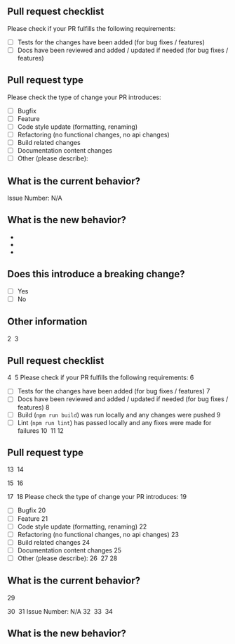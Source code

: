 <!-- Please refer to our contributing documentation for any questions on submitting a pull request, or let us know here if you need any help: https://github.com/chakra-ui/chakra-ui/blob/develop/CONTRIBUTING.md -->

## Pull request checklist

Please check if your PR fulfills the following requirements:

- [ ] Tests for the changes have been added (for bug fixes / features)
- [ ] Docs have been reviewed and added / updated if needed (for bug fixes /
      features)

## Pull request type

<!-- Please do not submit updates to dependencies unless it fixes an issue. -->

<!-- Please try to limit your pull request to one type, submit multiple pull requests if needed. -->

Please check the type of change your PR introduces:

- [ ] Bugfix
- [ ] Feature
- [ ] Code style update (formatting, renaming)
- [ ] Refactoring (no functional changes, no api changes)
- [ ] Build related changes
- [ ] Documentation content changes
- [ ] Other (please describe):

## What is the current behavior?

<!-- Please describe the current behavior that you are modifying, or link to a relevant issue. -->

Issue Number: N/A

## What is the new behavior?

<!-- Please describe the behavior or changes that are being added by this PR. -->

-
-
-

## Does this introduce a breaking change?

- [ ] Yes
- [ ] No

<!-- If this introduces a breaking change, please describe the impact and migration path for existing applications below. -->

## Other information<!-- Please refer to our contributing documentation for any questions on submitting a pull request, or let us know here if you need any help: https://github.com/chakra-ui/chakra-ui -->

2 ​ 3

## Pull request checklist

4 ​ 5 Please check if your PR fulfills the following requirements: 6

- [ ] Tests for the changes have been added (for bug fixes / features) 7
- [ ] Docs have been reviewed and added / updated if needed (for bug fixes /
      features) 8
- [ ] Build (`npm run build`) was run locally and any changes were pushed 9
- [ ] Lint (`npm run lint`) has passed locally and any fixes were made for
      failures 10 ​ 11 ​ 12

## Pull request type

13 ​ 14

<!-- Please do not submit updates to dependencies unless it fixes an issue. -->

15 ​ 16

<!-- Please try to limit your pull request to one type, submit multiple pull requests if needed. -->

17 ​ 18 Please check the type of change your PR introduces: 19

- [ ] Bugfix 20
- [ ] Feature 21
- [ ] Code style update (formatting, renaming) 22
- [ ] Refactoring (no functional changes, no api changes) 23
- [ ] Build related changes 24
- [ ] Documentation content changes 25
- [ ] Other (please describe): 26 ​ 27 ​ 28

## What is the current behavior?

29

<!-- Please describe the current behavior that you are modifying, or link to a relevant issue. -->

30 ​ 31 Issue Number: N/A 32 ​ 33 ​ 34

## What is the new behavior?

<!-- Any other information that is important to this PR such as screenshots of how the component looks before and after the change. -->

